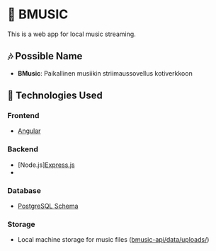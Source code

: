 # 🎵 BMUSIC

This is a web app for local music streaming.

## 🎶 Possible Name

- **BMusic**: Paikallinen musiikin striimaussovellus kotiverkkoon

## 🚀 Technologies Used

### **Frontend**

- [Angular](bmusic-ui/)

### **Backend**

- [Node.js][Express.js](bmusic-api/)
-

### **Database**

- [PostgreSQL Schema](database/V1___initial_schema.sql)

### **Storage**

- Local machine storage for music files ([bmusic-api/data/uploads/](bmusic-api/data/uploads/))

